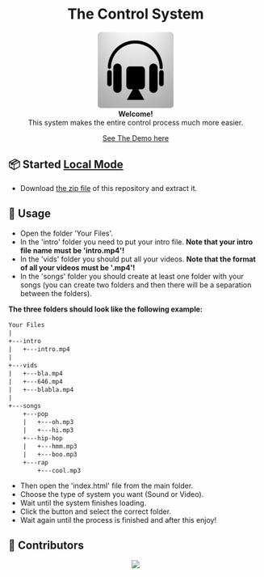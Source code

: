 <h1 align="center">The Control System</h1>

<div align='center'>
<img src="logo.png" height='150px'>
<br>
<b>Welcome!</b>
<br>
This system makes the entire control process much more easier.

[See The Demo here](https://noamzuck.github.io/The-Control-System)
<br>
</div>

## 📦 Started [Local Mode](https://github.com/noamzuck/The-Control-System/archive/refs/heads/main.zip)
  * Download [the zip file](https://github.com/noamzuck/The-Control-System/archive/refs/heads/main.zip) of this repository and extract it.

## 🚀 Usage
  * Open the folder 'Your Files'.
  * In the 'intro' folder you need to put your intro file. <b>Note that your intro file name must be 'intro.mp4'!</b>
  * In the 'vids' folder you should put all your videos. <b>Note that the format of all your videos must be '.mp4'!</b>
  * In the 'songs' folder you should create at least one folder with your songs (you can create two folders and then there will be a separation between the folders).
  
  <b>The three folders should look like the following example:</b>
  ```
  Your Files
  |
  +---intro
  |   +---intro.mp4
  |
  +---vids
  |   +---bla.mp4
  |   +---646.mp4
  |   +---blabla.mp4
  |
  +---songs
      +---pop
      |   +---oh.mp3
      |   +---hi.mp3
      +---hip-hop
      |   +---hmm.mp3
      |   +---boo.mp3
      +---rap
          +---cool.mp3
  ```
  * Then open the 'index.html' file from the main folder.
  * Choose the type of system you want (Sound or Video).
  * Wait until the system finishes loading.
  * Click the button and select the correct folder.
  * Wait again until the process is finished and after this enjoy!

## 👥 Contributors

<p align="center">
  <a href="https://github.com/noamzuck/The-Control-System/graphs/contributors">
    <img src="https://contrib.rocks/image?repo=noamzuck/The-Control-System" />
  </a>
</p>
